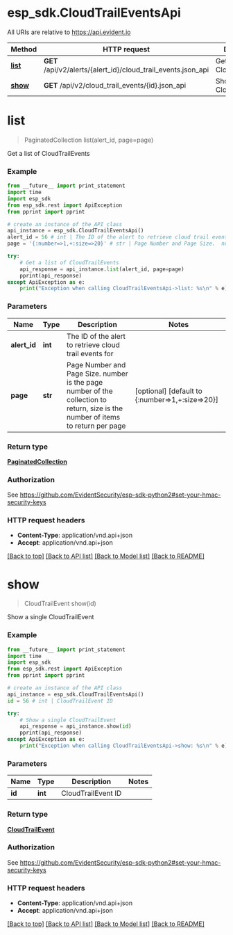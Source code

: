# esp_sdk.CloudTrailEventsApi

All URIs are relative to https://api.evident.io

Method | HTTP request | Description
------------- | ------------- | -------------
[**list**](CloudTrailEventsApi.md#list) | **GET** /api/v2/alerts/{alert_id}/cloud_trail_events.json_api | Get a list of CloudTrailEvents
[**show**](CloudTrailEventsApi.md#show) | **GET** /api/v2/cloud_trail_events/{id}.json_api | Show a single CloudTrailEvent


# **list**
> PaginatedCollection list(alert_id, page=page)

Get a list of CloudTrailEvents

### Example 
```python
from __future__ import print_statement
import time
import esp_sdk
from esp_sdk.rest import ApiException
from pprint import pprint

# create an instance of the API class
api_instance = esp_sdk.CloudTrailEventsApi()
alert_id = 56 # int | The ID of the alert to retrieve cloud trail events for
page = '{:number=>1,+:size=>20}' # str | Page Number and Page Size.  number is the page number of the collection to return, size is the number of items to return per page (optional) (default to {:number=>1,+:size=>20})

try: 
    # Get a list of CloudTrailEvents
    api_response = api_instance.list(alert_id, page=page)
    pprint(api_response)
except ApiException as e:
    print("Exception when calling CloudTrailEventsApi->list: %s\n" % e)
```

### Parameters

Name | Type | Description  | Notes
------------- | ------------- | ------------- | -------------
 **alert_id** | **int**| The ID of the alert to retrieve cloud trail events for | 
 **page** | **str**| Page Number and Page Size.  number is the page number of the collection to return, size is the number of items to return per page | [optional] [default to {:number&#x3D;&gt;1,+:size&#x3D;&gt;20}]

### Return type

[**PaginatedCollection**](PaginatedCollection.md)

### Authorization

See https://github.com/EvidentSecurity/esp-sdk-python2#set-your-hmac-security-keys

### HTTP request headers

 - **Content-Type**: application/vnd.api+json
 - **Accept**: application/vnd.api+json

[[Back to top]](#) [[Back to API list]](../README.md#documentation-for-api-endpoints) [[Back to Model list]](../README.md#documentation-for-models) [[Back to README]](../README.md)

# **show**
> CloudTrailEvent show(id)

Show a single CloudTrailEvent

### Example 
```python
from __future__ import print_statement
import time
import esp_sdk
from esp_sdk.rest import ApiException
from pprint import pprint

# create an instance of the API class
api_instance = esp_sdk.CloudTrailEventsApi()
id = 56 # int | CloudTrailEvent ID

try: 
    # Show a single CloudTrailEvent
    api_response = api_instance.show(id)
    pprint(api_response)
except ApiException as e:
    print("Exception when calling CloudTrailEventsApi->show: %s\n" % e)
```

### Parameters

Name | Type | Description  | Notes
------------- | ------------- | ------------- | -------------
 **id** | **int**| CloudTrailEvent ID | 

### Return type

[**CloudTrailEvent**](CloudTrailEvent.md)

### Authorization

See https://github.com/EvidentSecurity/esp-sdk-python2#set-your-hmac-security-keys

### HTTP request headers

 - **Content-Type**: application/vnd.api+json
 - **Accept**: application/vnd.api+json

[[Back to top]](#) [[Back to API list]](../README.md#documentation-for-api-endpoints) [[Back to Model list]](../README.md#documentation-for-models) [[Back to README]](../README.md)

